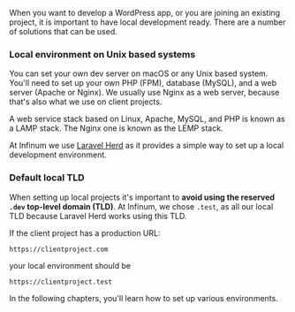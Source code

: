 When you want to develop a WordPress app, or you are joining an existing project, it is important to have local development ready. There are a number of solutions that can be used.

### Local environment on Unix based systems

You can set your own dev server on macOS or any Unix based system. You'll need to set up your own PHP (FPM), database (MySQL), and a web server (Apache or Nginx). We usually use Nginx as a web server, because that's also what we use on client projects.

A web service stack based on Linux, Apache, MySQL, and PHP is known as a LAMP stack. The Nginx one is known as the LEMP stack.

At Infinum we use [Laravel Herd](https://herd.laravel.com/) as it provides a simple way to set up a local development environment.

### Default local TLD

When setting up local projects it's important to **avoid using the reserved `.dev` top-level domain (TLD)**. At Infinum, we chose `.test`, as all our local TLD because Laravel Herd works using this TLD.

If the client project has a production URL:

```
https://clientproject.com
```

your local environment should be 

```
https://clientproject.test
```

In the following chapters, you'll learn how to set up various environments.
